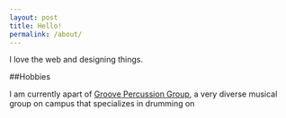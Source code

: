 ```yaml
---
layout: post
title: Hello!
permalink: /about/
---
```


I love the web and designing things.

##Hobbies

I am currently apart of [Groove Percussion Group](http://umuac.org/groove/), a very diverse musical group on campus that specializes in drumming on 
